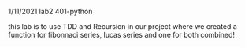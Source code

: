 1/11/2021 lab2 401-python

this lab is to use TDD and Recursion in our project where we created a function for fibonnaci series, lucas series and one for both combined!

